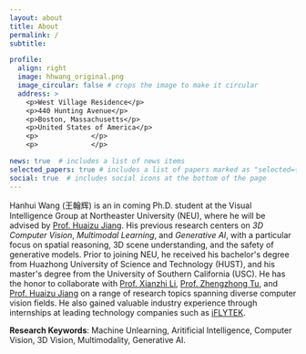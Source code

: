 ```yaml
---
layout: about
title: About
permalink: /
subtitle: 

profile:
  align: right
  image: hhwang_original.png
  image_circular: false # crops the image to make it circular
  address: >
    <p>West Village Residence</p>
    <p>440 Hunting Avenue</p>
    <p>Boston, Massachusetts</p>
    <p>United States of America</p>
    <p>             </p>
    <p>             </p>

news: true  # includes a list of news items
selected_papers: true # includes a list of papers marked as "selected={true}"
social: true  # includes social icons at the bottom of the page
---
```



Hanhui Wang (王翰辉) is an in coming Ph.D. student at the Visual Intelligence Group at Northeaster University (NEU), where he will be advised by [Prof. Huaizu Jiang](https://jianghz.me/). His previous research centers on *3D Computer Vision*, *Multimodal Learning*, and *Generative AI*, with a particular focus on spatial reasoning, 3D scene understanding, and the safety of generative models. Prior to joining NEU, he received his bachelor's degree from Huazhong University of Science and Technology (HUST), and his master's degree from the University of Southern California (USC). He has the honor to collaborate with [Prof. Xianzhi Li](https://nini-lxz.github.io/), [Prof. Zhengzhong Tu](https://vztu.github.io/), and [Prof. Huaizu Jiang](https://jianghz.me/) on a range of research topics spanning diverse computer vision fields. He also gained valuable industry experience through internships at leading technology companies such as [iFLYTEK](https://www.iflytek.com/en/).

**Research Keywords**: Machine Unlearning, Aritificial Intelligence, Computer Vision, 3D Vision, Multimodality, Generative AI.


<!-- :heavy_check_mark: **Theme 1: Trustworthy Foundation Models: Robustness, Fairness, and Unlearning**: Yihua explores how to enhance the trustworthiness of foundation models, focusing on robustness against adversarial attacks, fairness in decision-making, and the emerging area of machine unlearning to ensure data privacy and compliance with deletion requests.

:heavy_check_mark: **Theme 2: Scalable Foundation Models: Efficient Models, Data, and Algorithms**: In this theme, Yihua's work revolves around designing models that are not only powerful but also computationally efficient. His research includes advancements in model sparsification, memory-efficient fine-tuning techniques, and optimizing data usage for large-scale models.

:heavy_check_mark: **Theme 3: Optimization in Modern ML: Bi-Level and Zeroth-Order Optimization**
This research line focuses on the theoretical underpinnings of scalable machine learning algorithms, addressing real-world constraints through bi-level optimization and zeroth-order optimization.

**Collaboration Opportunities**

I am always open to collaborations with researchers, as well as undergraduate and graduate students seeking Ph.D. positions. While my primary research focuses on trustworthy and scalable ML algorithms for LLMs and DMs, I am also interested in exploring a wide range of topics beyond these areas. If you have exciting research ideas or are looking for opportunities to conduct research under professional guidance, feel free to reach out to me. Please refer to my [collaboration statement](./collaboration) for more details. You are also welcome to befriend me on [Wechat](./assets/img/Wechat.jpg) or connect me through [LinkedIn](https://www.linkedin.com/in/zhangyihua/). -->

